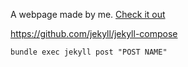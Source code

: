 A webpage made by me. [Check it out](https://klopfer.us)


https://github.com/jekyll/jekyll-compose

```shell
bundle exec jekyll post "POST NAME"
```
